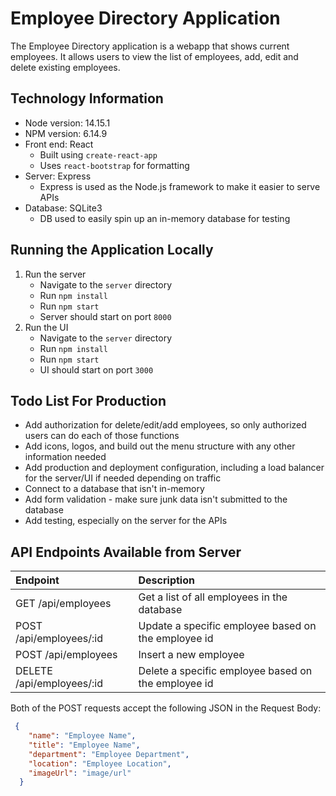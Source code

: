 # Employee Directory Application
The Employee Directory application is a webapp that shows current employees. It allows users to view the list of employees, add, edit and delete existing employees.


## Technology Information
- Node version: 14.15.1
- NPM version: 6.14.9
- Front end: React
   - Built using `create-react-app`
   - Uses `react-bootstrap` for formatting
- Server: Express
   - Express is used as the Node.js framework to make it easier to serve APIs
- Database: SQLite3
   - DB used to easily spin up an in-memory database for testing

## Running the Application Locally
 1. Run the server
    - Navigate to the `server` directory
    - Run `npm install`
    - Run `npm start`
    - Server should start on port `8000`    
 2. Run the UI
    - Navigate to the `server` directory
    - Run `npm install`
    - Run `npm start`
    - UI should start on port `3000`

## Todo List For Production
- Add authorization for delete/edit/add employees, so only authorized users can do each of those functions
- Add icons, logos, and build out the menu structure with any other information needed
- Add production and deployment configuration, including a load balancer for the server/UI if needed depending on traffic 
- Connect to a database that isn't in-memory
- Add form validation - make sure junk data isn't submitted to the database
- Add testing, especially on the server for the APIs


## API Endpoints Available from Server
| Endpoint | Description |
| :---  | :---  |
| GET /api/employees | Get a list of all employees in the database | 
| POST /api/employees/:id | Update a specific employee based on the employee id |
| POST /api/employees | Insert a new employee |
| DELETE /api/employees/:id | Delete a specific employee based on the employee id |

Both of the POST requests accept the following JSON in the Request Body:

```json
 {
    "name": "Employee Name",
    "title": "Employee Name",
    "department": "Employee Department",
    "location": "Employee Location",
    "imageUrl": "image/url"
  }
```
